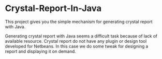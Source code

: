 Crystal-Report-In-Java
======================

This project gives you the simple mechanism for generating crystal report with Java.

Generating crystal report with Java seems a difficult task because of lack of available resource. Crystal report do not have any plugin
or design tool developed for Netbeans. In this case we do some tweak for designing a report and displaying it on demand.

